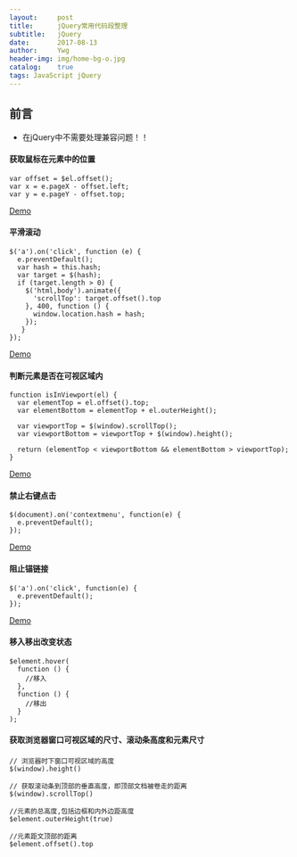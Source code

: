 ```yaml
---
layout:     post
title:      jQuery常用代码段整理
subtitle:   jQuery
date:       2017-08-13
author:     Ywg
header-img: img/home-bg-o.jpg
catalog:    true
tags: JavaScript jQuery
---
```


## 前言
- 在jQuery中不需要处理兼容问题！！

#### 获取鼠标在元素中的位置
```
var offset = $el.offset();
var x = e.pageX - offset.left;
var y = e.pageY - offset.top;
```
[Demo](https://codepen.io/ywg228/pen/LjjXbx)

#### 平滑滚动
```
$('a').on('click', function (e) {
  e.preventDefault();
  var hash = this.hash;
  var target = $(hash);
  if (target.length > 0) {
    $('html,body').animate({
      'scrollTop': target.offset().top
    }, 400, function () {
      window.location.hash = hash;
    });
   }
});
```

[Demo](https://codepen.io/ywg228/pen/jLLQmR)

#### 判断元素是否在可视区域内
```
function isInViewport(el) {
  var elementTop = el.offset().top;
  var elementBottom = elementTop + el.outerHeight();

  var viewportTop = $(window).scrollTop();
  var viewportBottom = viewportTop + $(window).height();

  return (elementTop < viewportBottom && elementBottom > viewportTop);
}
```

[Demo](https://codepen.io/ywg228/pen/eEEQyp)

#### 禁止右键点击
```
$(document).on('contextmenu', function(e) {
  e.preventDefault();
});
```
[Demo](https://codepen.io/ywg228/pen/jLLQpg)

#### 阻止锚链接
```
$('a').on('click', function(e) {
  e.preventDefault();
});
```
[Demo](https://codepen.io/ywg228/pen/rzzQbW)

#### 移入移出改变状态
```
$element.hover(
  function () {
    //移入
  },
  function () {
    //移出
  }
);
```

#### 获取浏览器窗口可视区域的尺寸、滚动条高度和元素尺寸
```
// 浏览器时下窗口可视区域的高度
$(window).height()

// 获取滚动条到顶部的垂直高度，即顶部文档被卷走的距离
$(window).scrollTop()
 
//元素的总高度,包括边框和内外边距高度
$element.outerHeight(true)

//元素距文顶部的距离
$element.offset().top
```
